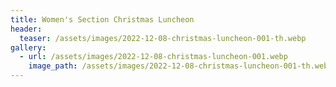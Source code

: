 ```yaml
---
title: Women's Section Christmas Luncheon
header:
  teaser: /assets/images/2022-12-08-christmas-luncheon-001-th.webp
gallery:
  - url: /assets/images/2022-12-08-christmas-luncheon-001.webp
    image_path: /assets/images/2022-12-08-christmas-luncheon-001-th.webp
---
```

